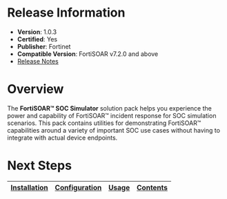 # Release Information

- **Version**:  1.0.3
- **Certified**: Yes
- **Publisher**: Fortinet
- **Compatible Version**: FortiSOAR v7.2.0 and above
- [Release Notes](./release_notes.md)

# Overview

The **FortiSOAR&trade; SOC Simulator** solution pack helps you experience the power and capability of FortiSOAR&trade; incident response for SOC simulation scenarios. This pack contains utilities for demonstrating FortiSOAR&trade; capabilities around a variety of important SOC use cases without having to integrate with actual device endpoints.

# Next Steps 
 
| [Installation](./docs/setup.md#installation) | [Configuration](./docs/setup.md#configuration) | [Usage](./docs/usage.md) | [Contents](./docs/contents.md) |
|--------------------------------------------|----------------------------------------------|------------------------|------------------------------|
